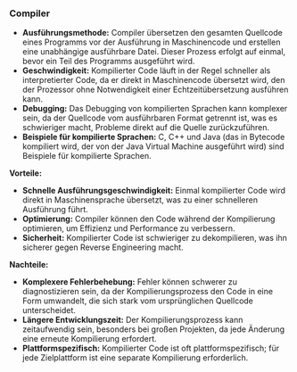 ### Compiler

- **Ausführungsmethode:** Compiler übersetzen den gesamten Quellcode eines Programms vor der Ausführung in Maschinencode und erstellen eine unabhängige ausführbare Datei. Dieser Prozess erfolgt auf einmal, bevor ein Teil des Programms ausgeführt wird.
- **Geschwindigkeit:** Kompilierter Code läuft in der Regel schneller als interpretierter Code, da er direkt in Maschinencode übersetzt wird, den der Prozessor ohne Notwendigkeit einer Echtzeitübersetzung ausführen kann.
- **Debugging:** Das Debugging von kompilierten Sprachen kann komplexer sein, da der Quellcode vom ausführbaren Format getrennt ist, was es schwieriger macht, Probleme direkt auf die Quelle zurückzuführen.
- **Beispiele für kompilierte Sprachen:** C, C++ und Java (das in Bytecode kompiliert wird, der von der Java Virtual Machine ausgeführt wird) sind Beispiele für kompilierte Sprachen.

**Vorteile:**

- **Schnelle Ausführungsgeschwindigkeit:** Einmal kompilierter Code wird direkt in Maschinensprache übersetzt, was zu einer schnelleren Ausführung führt.
- **Optimierung:** Compiler können den Code während der Kompilierung optimieren, um Effizienz und Performance zu verbessern.
- **Sicherheit:** Kompilierter Code ist schwieriger zu dekompilieren, was ihn sicherer gegen Reverse Engineering macht.

**Nachteile:**

- **Komplexere Fehlerbehebung:** Fehler können schwerer zu diagnostizieren sein, da der Kompilierungsprozess den Code in eine Form umwandelt, die sich stark vom ursprünglichen Quellcode unterscheidet.
- **Längere Entwicklungszeit:** Der Kompilierungsprozess kann zeitaufwendig sein, besonders bei großen Projekten, da jede Änderung eine erneute Kompilierung erfordert.
- **Plattformspezifisch:** Kompilierter Code ist oft plattformspezifisch; für jede Zielplattform ist eine separate Kompilierung erforderlich.